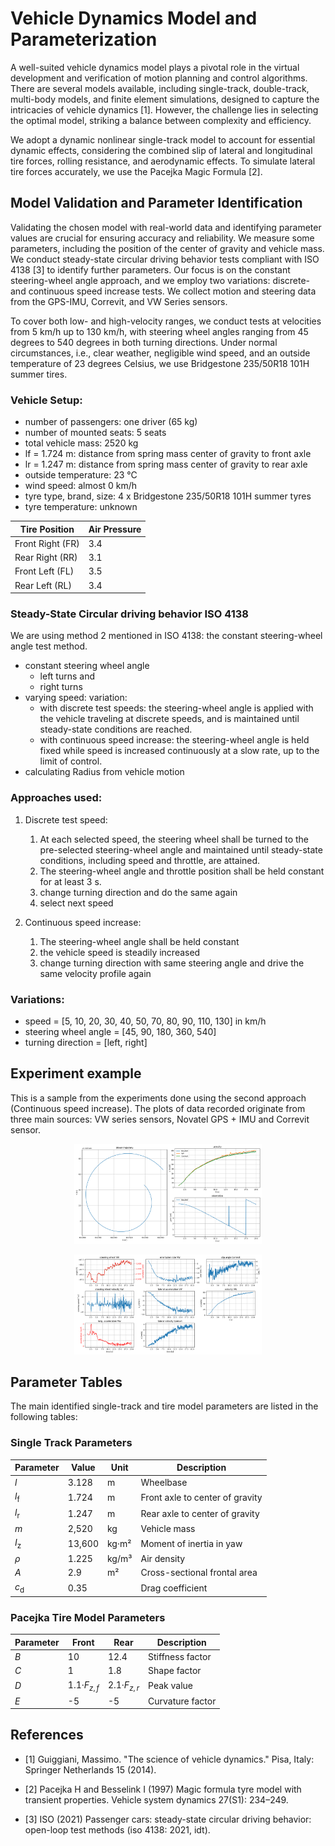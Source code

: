 # Vehicle Dynamics Model and Parameterization

A well-suited vehicle dynamics model plays a pivotal role in the virtual development and verification of motion planning and control algorithms. There are several models available, including single-track, double-track, multi-body models, and finite element simulations, designed to capture the intricacies of vehicle dynamics [1]. However, the challenge lies in selecting the optimal model, striking a balance between complexity and efficiency.

We adopt a dynamic nonlinear single-track model to account for essential dynamic effects, considering the combined slip of lateral and longitudinal tire forces, rolling resistance, and aerodynamic effects. To simulate lateral tire forces accurately, we use the Pacejka Magic Formula [2].

## Model Validation and Parameter Identification

Validating the chosen model with real-world data and identifying parameter values are crucial for ensuring accuracy and reliability. We measure some parameters, including the position of the center of gravity and vehicle mass. We conduct steady-state circular driving behavior tests compliant with ISO 4138 [3] to identify further parameters. Our focus is on the constant steering-wheel angle approach, and we employ two variations: discrete- and continuous speed increase tests. We collect motion and steering data from the GPS-IMU, Correvit, and VW Series sensors.

To cover both low- and high-velocity ranges, we conduct tests at velocities from 5 km/h up to 130 km/h, with steering wheel angles ranging from 45 degrees to 540 degrees in both turning directions. Under normal circumstances, i.e., clear weather, negligible wind speed, and an outside temperature of 23 degrees Celsius, we use Bridgestone 235/50R18 101H summer tires.

### Vehicle Setup:
- number of passengers: one driver (65 kg)
- number of mounted seats: 5 seats
- total vehicle mass: 2520 kg
- lf = 1.724 m: distance from spring mass center of gravity to front axle 
- lr = 1.247 m: distance from spring mass center of gravity to rear axle 
- outside temperature: 23 °C
- wind speed: almost 0 km/h
- tyre type, brand, size: 4 x Bridgestone 235/50R18 101H summer tyres
- tyre temperature: unknown

| Tire Position     | Air Pressure |
|-------------------|--------------|
| Front Right (FR)  | 3.4          |
| Rear Right (RR)   | 3.1          |
| Front Left (FL)   | 3.5          |
| Rear Left (RL)    | 3.4          |

### Steady-State Circular driving behavior ISO 4138
We are using method 2 mentioned in ISO 4138: the constant steering-wheel angle test method.
- constant steering wheel angle
    - left turns and
    - right turns
- varying speed: variation:
    - with discrete test speeds: the steering-wheel angle is applied with the vehicle traveling at discrete speeds, and is maintained until steady-state conditions are reached.
    - with continuous speed increase: the steering-wheel angle is held fixed while speed is increased continuously at a slow rate, up to the limit of control.
- calculating Radius from vehicle motion

### Approaches used:
1. Discrete test speed:
    1. At each selected speed, the steering wheel shall be turned to the pre-selected steering-wheel angle and maintained until steady-state conditions, including speed and throttle, are attained.
    2. The steering-wheel angle and throttle position shall be held constant for at least 3 s.
    3. change turning direction and do the same again
    4. select next speed 

2. Continuous speed increase:
    1. The steering-wheel angle shall be held constant
    2. the vehicle speed is steadily increased
    3. change turning direction with same steering angle and drive the same velocity profile again 

### Variations:
- speed = [5, 10, 20, 30, 40, 50, 70, 80, 90, 110, 130] in km/h
- steering wheel angle = [45, 90, 180, 360, 540]
- turning direction = [left, right]

## Experiment example
This is a sample from the experiments done using the second approach (Continuous speed increase). 
The plots of data recorded originate from three main sources: VW series sensors, Novatel GPS + IMU and Correvit sensor. 

<p align="center">
<img
  src="docs/sample_experiment_trajectory.png"
  alt=""
  title=""
  style="margin: 0 auto; max-width: 300px">
</p>
<p align="center">
<img
  src="docs/sample_experiment_plots.png"
  alt=""
  title=""
  style="margin: 0 auto; max-width: 300px">
</p>

## Parameter Tables

The main identified single-track and tire model parameters are listed in the following tables:

### Single Track Parameters

| Parameter        | Value   | Unit              | Description                         |
| ---------------- | ------- | ----------------- | ----------------------------------- |
| $l$              | 3.128   | m             | Wheelbase                           |
| $l_{\mathrm{f}}$ | 1.724   | m             | Front axle to center of gravity     |
| $l_{\mathrm{r}}$ | 1.247   | m             | Rear axle to center of gravity      |
| $m$              | 2,520   | kg          | Vehicle mass                         |
| $I_{\mathrm{z}}$ | 13,600  | kg·m²       | Moment of inertia in yaw            |
| $\rho$           | 1.225   | kg/m³       | Air density                         |
| $A$              | 2.9     | m²            | Cross-sectional frontal area        |
| $c_{\mathrm{d}}$ | 0.35    |                   | Drag coefficient                    |

### Pacejka Tire Model Parameters

| Parameter | Front | Rear  | Description         |
| --------- | ----- | ----- | ------------------- |
| $B$       | 10    | 12.4  | Stiffness factor    |
| $C$       | 1     | 1.8   | Shape factor        |
| $D$       | 1.1·$F_{z,f}$ | 2.1·$F_{z,r}$ | Peak value |
| $E$       | -5    | -5    | Curvature factor    |

## References

- [1] Guiggiani, Massimo. "The science of vehicle dynamics." Pisa, Italy: Springer Netherlands 15 (2014).

- [2] Pacejka H and Besselink I (1997) Magic formula tyre model with transient properties. Vehicle system dynamics 27(S1): 234–249.

- [3] ISO (2021) Passenger cars: steady-state circular driving behavior:
open-loop test methods (iso 4138: 2021, idt).

